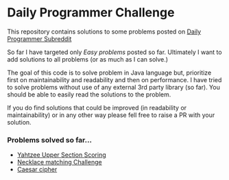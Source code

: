# Daily Programmer Challenge 

This repository contains solutions to some problems posted
on [Daily Programmer Subreddit](https://www.reddit.com/r/dailyprogrammer/)

So far I have targeted only _Easy problems_ posted so far.
Ultimately I want to add solutions to all problems (or as much as I can solve.)

The goal of this code is to solve problem in Java language but,
prioritize first on maintainability and readability and then on performance. 
I have tried to solve problems without use of any external 3rd party library (so far).
You should be able to easily read the solutions to the problem.

If you do find solutions that could be improved (in readability or maintainability)
or in any other way please fell free to raise a PR with your solution.


### Problems solved so far...

- [Yahtzee Upper Section Scoring](src/it/depends/challenge/_2019/_11/_11/yahtzee/YahtzeeScoring.java)
- [Necklace matching Challenge](src/it/depends/challenge/_2020/_03/_09/necklace/NecklaceMatching.java)
- [Caesar cipher](src/it/depends/challenge/_2021/_04/_26/caesar/CaesarCipher.java)
